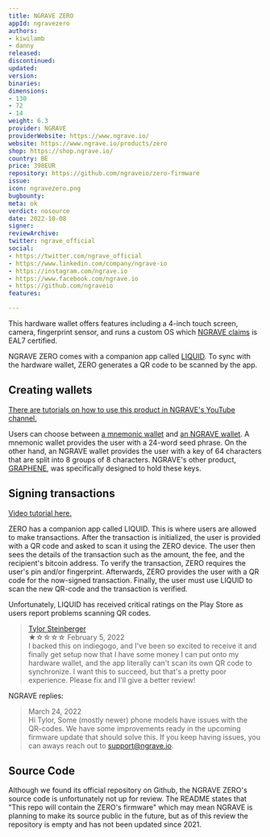 ```yaml
---
title: NGRAVE ZERO
appId: ngravezero
authors:
- kiwilamb
- danny
released: 
discontinued: 
updated: 
version: 
binaries: 
dimensions:
- 130
- 72
- 14
weight: 6.3
provider: NGRAVE
providerWebsite: https://www.ngrave.io/
website: https://www.ngrave.io/products/zero
shop: https://shop.ngrave.io/
country: BE
price: 398EUR
repository: https://github.com/ngraveio/zero-firmware
issue: 
icon: ngravezero.png
bugbounty: 
meta: ok
verdict: nosource
date: 2022-10-08
signer: 
reviewArchive: 
twitter: ngrave_official
social:
- https://twitter.com/ngrave_official
- https://www.linkedin.com/company/ngrave-io
- https://instagram.com/ngrave.io
- https://www.facebook.com/ngrave.io
- https://github.com/ngraveio
features: 

---
```


This hardware wallet offers features including a 4-inch touch screen, camera, fingerprint sensor, and runs a custom OS which [NGRAVE claims](https://www.ngrave.io/zero) is EAL7 certified.

NGRAVE ZERO comes with a companion app called [LIQUID](https://www.ngrave.io/liquid). To sync with the hardware wallet, ZERO generates a QR code to be scanned by the app.

## Creating wallets

[There are tutorials on how to use this product in NGRAVE's YouTube channel.](https://www.youtube.com/channel/UCJDIZfcaACOTMT_tc3IKaAg/featured)

Users can choose between [a mnemonic wallet](https://www.youtube.com/watch?v=75VrZdq5mpY) and [an NGRAVE wallet](https://www.youtube.com/watch?v=yrnRy6eXupI). A mnemonic wallet provides the user with a 24-word seed phrase. On the other hand, an NGRAVE wallet provides the user with a key of 64 characters that are split into 8 groups of 8 characters. 
NGRAVE's other product, [GRAPHENE](https://www.ngrave.io/en/graphene), was specifically designed to hold these keys.


## Signing transactions

[Video tutorial here.](https://www.youtube.com/watch?v=3FDmQUObAvc)

ZERO has a companion app called LIQUID. This is where users are allowed to make transactions. After the transaction is initialized, the user is provided with a QR code and asked to scan it using the ZERO device. The user then sees the details of the transaction such as the amount, the fee, and the recipient's bitcoin address. To verify the transaction, ZERO requires the user's pin and/or fingerprint. Afterwards, ZERO provides the user with a QR code for the now-signed transaction. Finally, the user must use LIQUID to scan the new QR-code and the transaction is verified. 

Unfortunately, LIQUID has received critical ratings on the Play Store as users report problems scanning QR codes.

> [Tylor Steinberger](https://play.google.com/store/apps/details?id=io.ngrave.liquid&hl=en&gl=US&pli=1)<br>
  ★☆☆☆☆ February 5, 2022 <br>
       I backed this on indiegogo, and I've been so excited to receive it and finally get setup now that I have some money I can put onto my hardware wallet, and the app literally can't scan its own QR code to synchronize. I want this to succeed, but that's a pretty poor experience. Please fix and I'll give a better review!
       
NGRAVE replies:

> March 24, 2022 <br>
> Hi Tylor, Some (mostly newer) phone models have issues with the QR-codes. We have some improvements ready in the upcoming firmware update that should solve this. If you keep having issues, you can aways reach out to support@ngrave.io.

## Source Code

Although we found its official repository on Github, the NGRAVE ZERO's source code is unfortunately not up for review. The README states that "This repo will contain the ZERO's firmware" which may mean NGRAVE is planning to make its source public in the future, but as of this review the repository is empty and has not been updated since 2021. 
